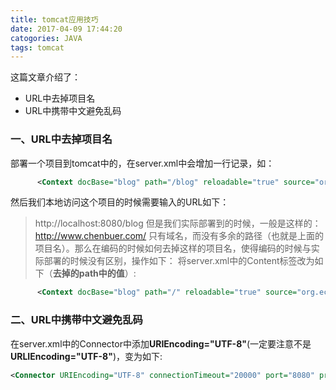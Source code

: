 ```yaml
---
title: tomcat应用技巧
date: 2017-04-09 17:44:20
catogories: JAVA
tags: tomcat
---
```

这篇文章介绍了：
- URL中去掉项目名
- URL中携带中文避免乱码

### 一、URL中去掉项目名
部署一个项目到tomcat中的，在server.xml中会增加一行记录，如：
```xml
      <Context docBase="blog" path="/blog" reloadable="true" source="org.eclipse.jst.j2ee.server:blog"/></Host>
```
然后我们本地访问这个项目的时候需要输入的URL如下：
<!--more-->
> http://localhost:8080/blog
但是我们实际部署到的时候，一般是这样的：
> http://www.chenbuer.com/
只有域名，而没有多余的路径（也就是上面的项目名）。那么在编码的时候如何去掉这样的项目名，使得编码的时候与实际部署的时候没有区别，操作如下：
将server.xml中的Content标签改为如下（**去掉的path中的值**）:
```xml
      <Context docBase="blog" path="/" reloadable="true" source="org.eclipse.jst.j2ee.server:blog"/></Host>
```
### 二、URL中携带中文避免乱码
在server.xml中的Connector中添加**URIEncoding="UTF-8"**(一定要注意不是**URLIEncoding="UTF-8"**)，变为如下:
```xml
<Connector URIEncoding="UTF-8" connectionTimeout="20000" port="8080" protocol="HTTP/1.1" redirectPort="8443"/>
```